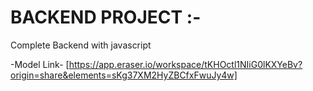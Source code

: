 # BACKEND PROJECT :-

Complete Backend with javascript

-Model Link- [https://app.eraser.io/workspace/tKHOctl1NIiG0lKXYeBv?origin=share&elements=sKg37XM2HyZBCfxFwuJy4w]
